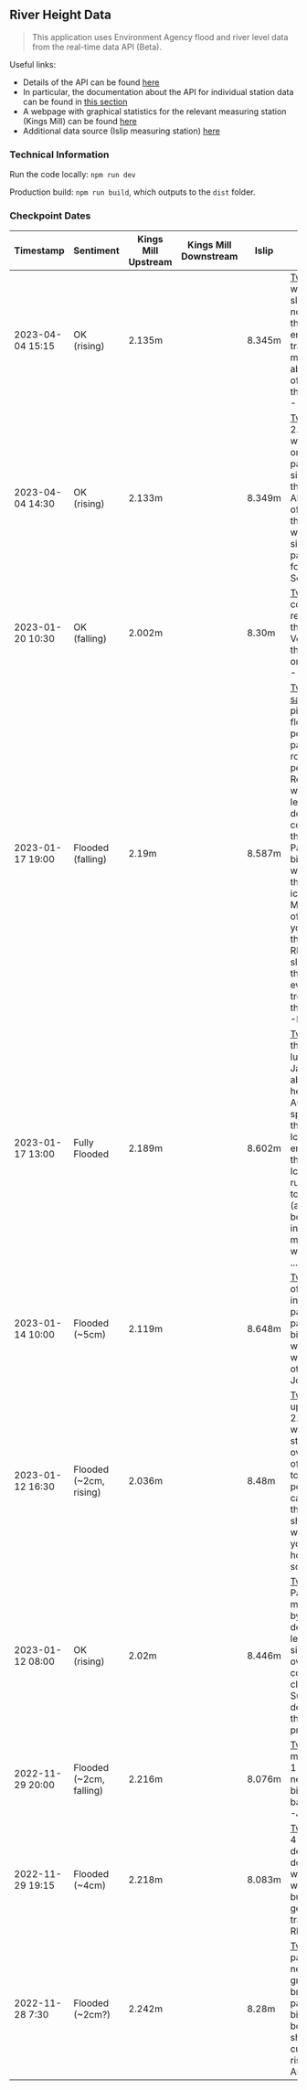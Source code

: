 ## River Height Data

> This application uses Environment Agency flood and river level data from the real-time data API (Beta).

Useful links:
* Details of the API can be found [here](https://environment.data.gov.uk/flood-monitoring/doc/reference)
* In particular, the documentation about the API for individual station data can be found in [this section](https://environment.data.gov.uk/flood-monitoring/doc/reference#stations)
* A webpage with graphical statistics for the relevant measuring station (Kings Mill) can be found [here](https://check-for-flooding.service.gov.uk/station/7071)
* Additional data source (Islip measuring station) [here](https://environment.data.gov.uk/hydrology/station/34e23121-3c10-454d-80dc-45d824b9e2cf)


### Technical Information

Run the code locally: `npm run dev`

Production build: `npm run build`, which outputs to the `dist` folder.


### Checkpoint Dates

|Timestamp|Sentiment|Kings Mill Upstream|Kings Mill Downstream|Islip|Comment|
|---|---|---|---|---|---|
|2023-04-04 15:15|OK (rising)|2.135m||8.345m|[Tweet](https://twitter.com/marstonbikepath/status/1643256745370722305) The water is slightly higher now than in the previous entry. The dry track down the middle is about a couple of feet wide at the narrowest. --Nigel|
|2023-04-04 14:30|OK (rising)|2.133m||8.349m|[Tweet](https://twitter.com/marstonbikepath/status/1643251785010651140) At 2.30pm today water creeping onto cycle path at city side towards the cattle grid. About a meter of dry path on the crown but wet either side. So still passable for all for now.  --Sebastian|
|2023-01-20 10:30|OK (falling)|2.002m||8.30m|[Tweet](https://twitter.com/marstonbikepath/status/1616384075207512067) Water completely receded from the path now. Very icy along the path and on the bridge  --Jonathan|
|2023-01-17 19:00|Flooded (falling)|2.19m||8.587m|[Tweet from same time](https://twitter.com/marstonbikepath/status/1615423732972982306) my picture = fully flooded, possibly passable by rocking pedals; Repeating the warning. Water level has gone down compared with this morning. Passable on bike or in wellies. But there is black ice at the Marston end of the flood as you go around the signs - REALLY slippery! I think will be even more treacherous in the morning. --Dom W|
|2023-01-17 13:00|Fully Flooded|2.189m||8.602m|[Tweet](https://twitter.com/marstonbikepath/status/1615342590760566784) cycled through at lunchtime 17th Jan, water was above pedal height. Audience of spectators on the bridge end. Ice on both ends slippier than it looks. Ice-cold water rushed into the top of my right (ankle-height) boot, but none in my left... make of that what you will & ... --Sam|
|2023-01-14 10:00|Flooded (~5cm)|2.119m||8.648m|[Tweet](https://twitter.com/marstonbikepath/status/1614204598884995079) Couple of inches deep in middle of path. Easily passable on bike or in wellies. Very wet feet otherwise --Jonathan|
|2023-01-12 16:30|Flooded (~2cm, rising)|2.036m||8.48m| [Tweet](https://twitter.com/marstonbikepath/status/1613575883238817793) Latest update 2.04m/4:30pm water is just starting to run over the crest of the path up to the first light pole (?). You can still walk through in shoes but you will notice if you have a hole in your sole.  --K|
|2023-01-12 08:00|OK (rising)|2.02m||8.446m|[Tweet](https://twitter.com/marstonbikepath/status/1613445555677454337) Passable this morning even by foot, despite river levels rising significantly over night. A couple of feet clear at worst. Suspect it will deteriorate as the day progresses. --|
|2022-11-29 20:00|Flooded (~2cm, falling)|2.216m||8.076m|[Tweet](https://twitter.com/marstonbikepath/status/1597687669559115776) Nice manageable 1-2cm! No need for a bike/piggy back/wellies. --Jack Nunn|
|2022-11-29 19:15|Flooded (~4cm)|2.218m||8.083m|[Tweet](https://twitter.com/marstonbikepath/status/1597673804767105025) Approx 4 cm at the deepest, doable in wellies or solid walking shoes but feet will get damp in trainers --Rhydian|
|2022-11-28 7:30|Flooded (~2cm?)|2.242m||8.28m|[Tweet](https://twitter.com/marstonbikepath/status/1597133193714364416) Cycle path flooded near the cattle grid by the bridges. Easily passable by bike or in good boots. Work shoes won't cut it. Water rising.  --Andris|
	